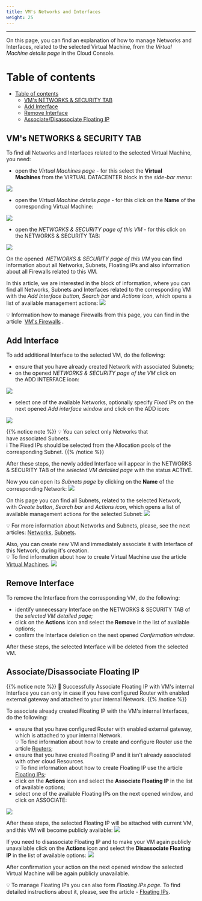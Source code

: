 ```yaml
---
title: VM's Networks and Interfaces
weight: 25
---
```

___
On this page, you can find an explanation of how to manage Networks and Interfaces, related to the selected Virtual Machine, from the *Virtual Machine details page* in the Cloud Console.

# Table of contents
- [Table of contents](#table-of-contents)
  - [VM's NETWORKS \& SECURITY TAB](#vms-networks--securitytab)
  - [Add Interface](#add-interface)
  - [Remove Interface](#remove-interface)
  - [Associate/Disassociate Floating IP](#associatedisassociate-floating-ip)

## VM's NETWORKS & SECURITY TAB
To find all Networks and Interfaces related to the selected Virtual Machine, you need:
- open the *Virtual Machines page* - for this select the **Virtual Machines** from the VIRTUAL DATACENTER block in the *side-bar menu*:

![](../../../assets/images/conn-lin/7.png?width=15pc&classes=border,shadow)

- open the *Virtual Machine details page* - for this click on the **Name** of the corresponding Virtual Machine:

![](../../../assets/images/networks/net-18.png?classes=border,shadow) 

- open the *NETWORKS & SECURITY page of this VM* - for this click on the NETWORKS & SECURITY TAB:

![](../../../assets/images/networks/net-16.png?width=35pc&classes=border,shadow) 

On the opened  *NETWORKS & SECURITY page of this VM* you can find information about all Networks, Subnets, Floating IPs and also information about all Firewalls related to this VM.

In this article, we are interested in the block of information, where you can find all Networks, Subnets and Interfaces related to the corresponding VM with the *Add Interface button*, *Search bar* and *Actions icon*, which opens a list of available management actions: 
![](../../../assets/images/networks/net-17.png?classes=border,shadow)    

💡 Information how to manage Firewalls from this page, you can find in the article  [VM's Firewalls](https://docs.ventuscloud.eu/products/security/manage-firewalls/) .

## Add Interface
To add additional Interface to the selected VM, do the following:
- ensure that you have already created Network with associated Subnets;
- on the opened *NETWORKS & SECURITY page of the VM* click on the ADD INTERFACE icon:

![](../../../assets/images/networks/net-23.png?classes=border,shadow) 

- select one of the available Networks, optionally specify *Fixed IPs* on the next opened *Add interface window* and click on the ADD icon:

![](../../../assets/images/networks/10.png?width=35pc&classes=border,shadow)

{{% notice note %}}
💡 You can select only Networks that have associated Subnets.   
ℹ️ The Fixed IPs should be selected from the Allocation pools of the corresponding Subnet.
{{% /notice %}}

After these steps, the newly added Interface will appear in the NETWORKS & SECURITY TAB of the *selected VM detailed page* with the status ACTIVE.  

Now you can open its *Subnets page* by clicking on the **Name** of the corresponding Network:
![](../../../assets/images/networks/11.png?classes=border,shadow)  

On this page you can find all Subnets, related to the selected Network, with *Create button*, *Search bar* and *Actions icon*, which opens a list of available management actions for the selected Subnet:
![](../../../assets/images/networks/15.png?classes=border,shadow) 
  
💡 For more information about Networks and Subnets, please, see the next articles: [Networks](https://docs.ventuscloud.eu/products/networking/networks/), [Subnets](https://docs.ventuscloud.eu/products/networking/subnets/).

Also, you can create new VM and immediately associate it with Interface of this Network, during it's creation.   
💡 To find information about how to create Virtual Machine use the article [Virtual Machines](https://docs.ventuscloud.eu/products/compute/virtual-machines/).
![](../../../assets/images/networks/net-22.png?width=30pc&classes=border,shadow)

## Remove Interface
To remove the Interface from the corresponding VM, do the following:
- identify unnecessary Interface on the NETWORKS & SECURITY TAB of the *selected VM detailed page*;
- click on the **Actions** icon and select the **Remove** in the list of available options;
- confirm the Interface deletion on the next opened *Confirmation window*.

After these steps, the selected Interface will be deleted from the selected VM.

## Associate/Disassociate Floating IP

{{% notice note %}}
📌 Successfully Associate Floating IP with VM's internal Interface you can only in case if you have configured Router with enabled external gateway and attached to your internal Network.
{{% /notice %}}

To associate already created Floating IP with the VM's internal Interfaces, do the following:
- ensure that you have configured Router with enabled external gateway, which is attached to your internal Network.   
  💡 To find information about how to create and configure Router use the article [Routers](https://docs.ventuscloud.eu/products/networking/routers/);
- ensure that you have created Floating IP and it isn't already associated with other cloud Resources.    
  💡 To find information about how to create Floating IP use the article [Floating IPs](https://docs.ventuscloud.eu/products/networking/floating-ips/);
- click on the **Actions** icon and select the **Associate Floating IP** in the list of available options;
- select one of the available Floating IPs on the next opened window, and click on ASSOCIATE:

![](../../../assets/images/networks/net-19.png?width=35pc&classes=border,shadow)

After these steps, the selected Floating IP will be attached with current VM, and this VM will become publicly available:
![](../../../assets/images/networks/net-20.png?classes=border,shadow) 

If you need to disassociate Floating IP and to make your VM again publicly unavailable click on the **Actions** icon and select the **Disassociate Floating IP** in the list of available options:
![](../../../assets/images/networks/net-21.png?classes=border,shadow) 

After confirmation your action on the next opened window the selected Virtual Machine will be again publicly unavailable.

💡 To manage Floating IPs you can also form *Floating IPs page*. To find detailed instructions about it, please, see the article - [Floating IPs](https://docs.ventuscloud.eu/products/networking/floating-ips/).